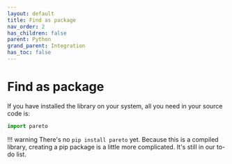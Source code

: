 ```yaml
---
layout: default
title: Find as package
nav_order: 2
has_children: false
parent: Python
grand_parent: Integration
has_toc: false
---
```

# Find as package

If you have installed the library on your system, all you need in your source code is:

```python
import pareto
```

!!! warning
    There's no `pip install pareto` yet. Because this is a compiled library, creating a pip package is a little more complicated. It's still in our to-do list.



<!-- Generated with mdsplit: https://github.com/alandefreitas/mdsplit -->
